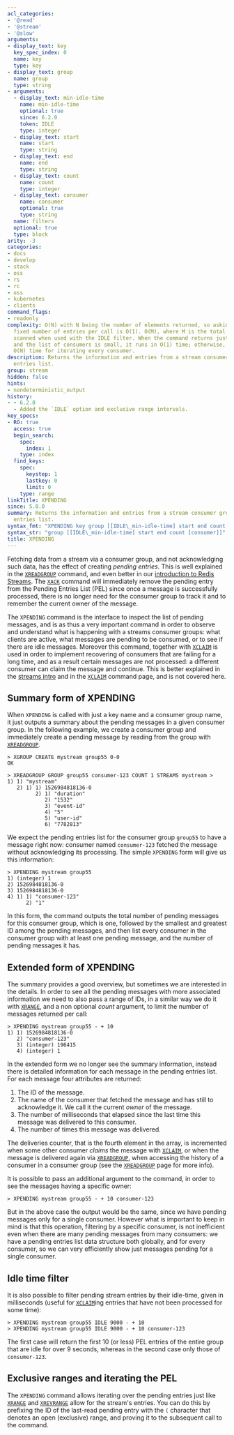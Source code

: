 ```yaml
---
acl_categories:
- '@read'
- '@stream'
- '@slow'
arguments:
- display_text: key
  key_spec_index: 0
  name: key
  type: key
- display_text: group
  name: group
  type: string
- arguments:
  - display_text: min-idle-time
    name: min-idle-time
    optional: true
    since: 6.2.0
    token: IDLE
    type: integer
  - display_text: start
    name: start
    type: string
  - display_text: end
    name: end
    type: string
  - display_text: count
    name: count
    type: integer
  - display_text: consumer
    name: consumer
    optional: true
    type: string
  name: filters
  optional: true
  type: block
arity: -3
categories:
- docs
- develop
- stack
- oss
- rs
- rc
- oss
- kubernetes
- clients
command_flags:
- readonly
complexity: O(N) with N being the number of elements returned, so asking for a small
  fixed number of entries per call is O(1). O(M), where M is the total number of entries
  scanned when used with the IDLE filter. When the command returns just the summary
  and the list of consumers is small, it runs in O(1) time; otherwise, an additional
  O(N) time for iterating every consumer.
description: Returns the information and entries from a stream consumer group's pending
  entries list.
group: stream
hidden: false
hints:
- nondeterministic_output
history:
- - 6.2.0
  - Added the `IDLE` option and exclusive range intervals.
key_specs:
- RO: true
  access: true
  begin_search:
    spec:
      index: 1
    type: index
  find_keys:
    spec:
      keystep: 1
      lastkey: 0
      limit: 0
    type: range
linkTitle: XPENDING
since: 5.0.0
summary: Returns the information and entries from a stream consumer group's pending
  entries list.
syntax_fmt: "XPENDING key group [[IDLE\_min-idle-time] start end count [consumer]]"
syntax_str: "group [[IDLE\_min-idle-time] start end count [consumer]]"
title: XPENDING
---
```

Fetching data from a stream via a consumer group, and not acknowledging
such data, has the effect of creating *pending entries*. This is
well explained in the [`XREADGROUP`](/commands/xreadgroup) command, and even better in our
[introduction to Redis Streams](/topics/streams-intro). The [`XACK`](/commands/xack) command
will immediately remove the pending entry from the Pending Entries List (PEL)
since once a message is successfully processed, there is no longer need
for the consumer group to track it and to remember the current owner
of the message.

The `XPENDING` command is the interface to inspect the list of pending
messages, and is as thus a very important command in order to observe
and understand what is happening with a streams consumer groups: what
clients are active, what messages are pending to be consumed, or to see
if there are idle messages. Moreover this command, together with [`XCLAIM`](/commands/xclaim)
is used in order to implement recovering of consumers that are failing
for a long time, and as a result certain messages are not processed: a
different consumer can claim the message and continue. This is better
explained in the [streams intro](/topics/streams-intro) and in the
[`XCLAIM`](/commands/xclaim) command page, and is not covered here.

## Summary form of XPENDING

When `XPENDING` is called with just a key name and a consumer group
name, it just outputs a summary about the pending messages in a given
consumer group. In the following example, we create a consumer group and
immediately create a pending message by reading from the group with
[`XREADGROUP`](/commands/xreadgroup).

```
> XGROUP CREATE mystream group55 0-0
OK

> XREADGROUP GROUP group55 consumer-123 COUNT 1 STREAMS mystream >
1) 1) "mystream"
   2) 1) 1) 1526984818136-0
         2) 1) "duration"
            2) "1532"
            3) "event-id"
            4) "5"
            5) "user-id"
            6) "7782813"
```

We expect the pending entries list for the consumer group `group55` to
have a message right now: consumer named `consumer-123` fetched the
message without acknowledging its processing. The simple `XPENDING`
form will give us this information:

```
> XPENDING mystream group55
1) (integer) 1
2) 1526984818136-0
3) 1526984818136-0
4) 1) 1) "consumer-123"
      2) "1"
```

In this form, the command outputs the total number of pending messages for this
consumer group, which is one, followed by the smallest and greatest ID among the
pending messages, and then list every consumer in the consumer group with
at least one pending message, and the number of pending messages it has.

## Extended form of XPENDING

The summary provides a good overview, but sometimes we are interested in the
details. In order to see all the pending messages with more associated
information we need to also pass a range of IDs, in a similar way we do it with
[`XRANGE`](/commands/xrange), and a non optional *count* argument, to limit the number
of messages returned per call:

```
> XPENDING mystream group55 - + 10
1) 1) 1526984818136-0
   2) "consumer-123"
   3) (integer) 196415
   4) (integer) 1
```

In the extended form we no longer see the summary information, instead there
is detailed information for each message in the pending entries list. For
each message four attributes are returned:

1. The ID of the message.
2. The name of the consumer that fetched the message and has still to acknowledge it. We call it the current *owner* of the message.
3. The number of milliseconds that elapsed since the last time this message was delivered to this consumer.
4. The number of times this message was delivered.

The deliveries counter, that is the fourth element in the array, is incremented
when some other consumer *claims* the message with [`XCLAIM`](/commands/xclaim), or when the
message is delivered again via [`XREADGROUP`](/commands/xreadgroup), when accessing the history
of a consumer in a consumer group (see the [`XREADGROUP`](/commands/xreadgroup) page for more info).

It is possible to pass an additional argument to the command, in order
to see the messages having a specific owner:

```
> XPENDING mystream group55 - + 10 consumer-123
```

But in the above case the output would be the same, since we have pending
messages only for a single consumer. However what is important to keep in
mind is that this operation, filtering by a specific consumer, is not
inefficient even when there are many pending messages from many consumers:
we have a pending entries list data structure both globally, and for
every consumer, so we can very efficiently show just messages pending for
a single consumer.

## Idle time filter

It is also possible to filter pending stream entries by their idle-time,
given in milliseconds (useful for [`XCLAIM`](/commands/xclaim)ing entries that have not been
processed for some time):

```
> XPENDING mystream group55 IDLE 9000 - + 10
> XPENDING mystream group55 IDLE 9000 - + 10 consumer-123
```

The first case will return the first 10 (or less) PEL entries of the entire group
that are idle for over 9 seconds, whereas in the second case only those of
`consumer-123`.

## Exclusive ranges and iterating the PEL

The `XPENDING` command allows iterating over the pending entries just like
[`XRANGE`](/commands/xrange) and [`XREVRANGE`](/commands/xrevrange) allow for the stream's entries. You can do this by
prefixing the ID of the last-read pending entry with the `(` character that
denotes an open (exclusive) range, and proving it to the subsequent call to the
command.

